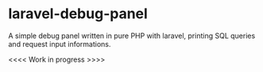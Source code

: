 # laravel-debug-panel

A simple debug panel written in pure PHP with laravel, printing SQL queries and request input informations.

<<<< Work in progress >>>>
